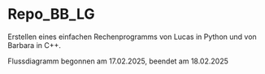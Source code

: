 # Repo_BB_LG

Erstellen eines einfachen Rechenprogramms von Lucas in Python und von Barbara in C++.

Flussdiagramm begonnen am 17.02.2025, beendet am 18.02.2025